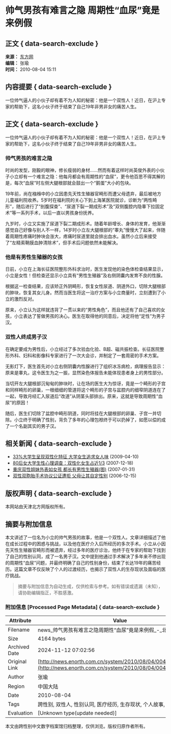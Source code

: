 # 帅气男孩有难言之隐 周期性“血尿”竟是来例假

## 正文 { data-search-exclude }


**来源：** [东方网](http://www.eastday.com/)  
**编辑：** 张瑜  
**时间：** 2010-08-04 15:11  

## 内容提要 { data-search-exclude }
一位帅气逼人的小伙子却有着不为人知的秘密：他是一个双性人！近日，在沪上专家的帮助下，这名小伙子终于结束了自己19年非男非女的痛苦人生。

## 正文 { data-search-exclude }
一位帅气逼人的小伙子却有着不为人知的秘密：他是一个双性人！近日，在沪上专家的帮助下，这名小伙子终于结束了自己19年非男非女的痛苦人生。

### 帅气男孩的难言之隐
时尚的发型，刚毅的眼神，修长瘦弱的身材……然而有着这样时尚英俊外表的小伙子小立却有一个难言之隐：他每月都会有周期性的“血尿”，更令他百思不得其解的是，每次“血尿”时左侧大腿根部就会鼓出一个“鹅蛋”大小的包块。

19年前，尚在襁褓中的小立因患先天性生殖器官畸形而遭父母遗弃，最后被地方儿童福利院收养。5岁时在福利院的关心下到上海某医院就诊，诊断为“两性畸形”，随后进行了“剖腹探查”、“尿道下裂一期成形术”及“双侧腹腔内隐睾下拉固定术”等一系列手术，以后一直以男孩身份抚养。

九岁时，小立又实施了尿道下裂二期成形术。随着年龄增长、身体的发育，他渐渐感觉自己好像与别人不一样，14岁时小立左大腿根部的“睾丸”慢慢大了起来，伴随着周期性疼痛时肿块会涨大，疼痛时尿道里就会排出血水。虽然小立后来接受了“左精索鞘膜血肿清除术”，但手术后问题依然未能解决。

### 他是有男性生殖器的女孩
日前，小立在上海长征医院整形外科求治时，医生发现他的染色体检查结果显示，小立是女性！但检查还显示小立具有“男性生殖器”及右侧阴囊内发育不良的性腺。

根据这一检查结果，应该矫正外阴畸形，恢复女性尿道、阴道外口，切除大腿根部的肿块，恢复其女儿身。然而当医生将这一治疗方案与小立商量时，立刻遭到了小立的激烈反对。

原来，小立认为这样就违背了一贯以来的“男性角色”，而且他还有了自己喜欢的女孩，小立表达了誓做男孩的决心。医生在取得他的同意后，决定将他“定性”为男子汉。

### 双性人终成男子汉
在确定要成为男性后，小立经过了多次验血化验、B超、磁共振检查。长征医院整形外科、妇科和影像科专家进行了一次大会诊，并制定了一套周密的手术方案。

无影灯下，医生首先对小立右侧阴囊内性腺进行了组织冰冻病检，病理报告显示：原来是睾丸，这令医生为之一振，显然染色体报告未能体现患者身上的男性部分。

当切开左大腿根部沉甸甸的肿块时，让在场的医生大为惊讶，竟是一个畸形的子宫和同样畸形的卵巢，一根细细的管道将这个畸形的子宫与盆腔内的细窄阴道连在了一起，导致月经汇入尿道后“改道”从阴茎头部排出。原来，这就是导致周期性“血尿”的原因！

随后，医生们切除了盆腔中畸形阴道，同时将挂在大腿根部的卵巢、子宫一并切除。小立终于明确了性别，背负了多年的心理包袱终于可以扔掉了，如愿以偿的成了一个名副其实的男子汉。

## 相关新闻 { data-search-exclude }
- [33%大学生呈现双性化特征 大学女生追求女人味](http://news.enorth.com.cn/system/2009/04/10/003953706.shtml) (2009-04-10)
- [80后女大学生性心理调查：双性化女生占近1/3](http://news.enorth.com.cn/system/2007/12/18/002511318.shtml) (2007-12-18)
- [重庆双性姐妹外表如女孩 都长有男性生殖器(图)](http://news.enorth.com.cn/system/2007/01/31/001535212.shtml) (2007-01-31)
- [双性双胞胎手术协议公证遭拒 父母让其自定性别](http://news.enorth.com.cn/system/2006/12/15/001491202.shtml) (2006-12-15)

## 版权声明 { data-search-exclude }
本网站由天津北方网版权所有。
<!-- tcd_original_link http://news.enorth.com.cn/system/2010/08/04/004907343.shtml -->
## 摘要与附加信息

<!-- tcd_abstract -->
本文讲述了一位名为小立的帅气男孩的故事，他是一个双性人。文章详细描述了他在成长过程中的困惑与挑战，以及他在医疗介入后所经历的多次手术。小立从小因先天性生殖器官畸形而被遗弃，经过多年的医疗诊治，他终于在专家的帮助下找到了自己的性别认同，成了一名男子汉。文中提到他通过手术解决了多年来不停出现的周期性“血尿”问题，并最终明确了自己的性别身份，结束了长达19年的痛苦经历。这篇文章不仅反映了个人的过渡经历，也揭示了双性人的生存现状及面临的医疗挑战。
<!-- tcd_abstract_end -->

> 摘要与附加信息为自动生成，仅供检索与参考。如有错误或遗漏（未知），请协助编辑指正，不胜感激。

### 附加信息 [Processed Page Metadata] { data-search-exclude }

| Attribute       | Value                                  |
|-----------------|----------------------------------------|
| Filename        | news_帅气男孩有难言之隐周期性“血尿”竟是来例假_-_北方网.md                             |
| Size            | 4164 bytes                           |
| Archived Date   | 2024-11-12 07:02:56                             |
| Original Link   | [http://news.enorth.com.cn/system/2010/08/04/004907343.shtml](http://news.enorth.com.cn/system/2010/08/04/004907343.shtml)                       |
| Author          | 张瑜                               |
| Region          | 中国大陆                               |
| Date            | 2010-08-04                                 |
| Tags            | 跨性别, 双性人, 性别认同, 医疗经历, 生存现状, 个人故事, 法律政策                                 |
| Evaluation            | [Unknown type(update needed)]                                 |
<!-- tcd_table_end -->

本文由跨性别中文数字档案馆归档整理，仅供浏览。版权归原作者所有。

